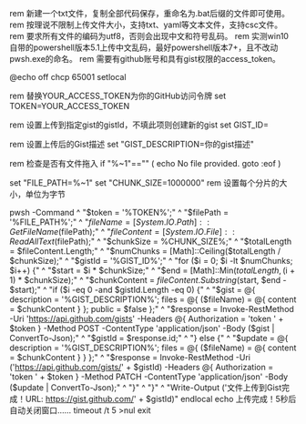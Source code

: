 rem 新建一个txt文件，复制全部代码保存，重命名为.bat后缀的文件即可使用。
rem 按理说不限制上传文件大小，支持txt、yaml等文本文件，支持csc文件。
rem 要求所有文件的编码为utf8，否则会出现中文和符号乱码。
rem 实测win10自带的powershell版本5.1上传中文乱码，最好powershell版本7+，且不改动pwsh.exe的命名。
rem 需要有github账号和具有gist权限的access_token。

@echo off
chcp 65001
setlocal

rem 替换YOUR_ACCESS_TOKEN为你的GitHub访问令牌
set TOKEN=YOUR_ACCESS_TOKEN

rem 设置上传到指定gist的gistId，不填此项则创建新的gist
set GIST_ID=

rem 设置上传后的Gist描述
set "GIST_DESCRIPTION=你的gist描述"

rem 检查是否有文件拖入
if "%~1"=="" (
    echo No file provided.
    goto :eof
)

set "FILE_PATH=%~1"
set "CHUNK_SIZE=1000000"  rem 设置每个分片的大小，单位为字节

pwsh -Command ^
    "$token = '%TOKEN%';" ^
    "$filePath = '%FILE_PATH%';" ^
    "$fileName = [System.IO.Path]::GetFileName($filePath);" ^
    "$fileContent = [System.IO.File]::ReadAllText($filePath);" ^
    "$chunkSize = %CHUNK_SIZE%;" ^
    "$totalLength = $fileContent.Length;" ^
    "$numChunks = [Math]::Ceiling($totalLength / $chunkSize);" ^
    "$gistId = '%GIST_ID%';" ^
    "for ($i = 0; $i -lt $numChunks; $i++) {" ^
        "$start = $i * $chunkSize;" ^
        "$end = [Math]::Min($totalLength, ($i + 1) * $chunkSize);" ^
        "$chunkContent = $fileContent.Substring($start, $end - $start);" ^
        "if ($i -eq 0 -and $gistId.Length -eq 0) {" ^
            "$gist = @{ description = '%GIST_DESCRIPTION%'; files = @{ ($fileName) = @{ content = $chunkContent } }; public = $false };" ^
            "$response = Invoke-RestMethod -Uri 'https://api.github.com/gists' -Headers @{ Authorization = 'token ' + $token } -Method POST -ContentType 'application/json' -Body ($gist | ConvertTo-Json);" ^
            "$gistId = $response.id;" ^
        "} else {" ^
            "$update = @{ description = '%GIST_DESCRIPTION%'; files = @{ ($fileName) = @{ content = $chunkContent } } };" ^
            "$response = Invoke-RestMethod -Uri ('https://api.github.com/gists/' + $gistId) -Headers @{ Authorization = 'token ' + $token } -Method PATCH -ContentType 'application/json' -Body ($update | ConvertTo-Json);" ^
        "}" ^
    "}" ^
    "Write-Output ('文件上传到Gist完成！URL: https://gist.github.com/' + $gistId)"
endlocal
echo 上传完成！5秒后自动关闭窗口……
timeout /t 5 >nul
exit
